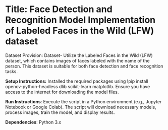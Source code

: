# Title: Face Detection and Recognition Model Implementation of Labeled Faces in the Wild (LFW) dataset

Dataset Provision:
Dataset- Utilize the Labeled Faces in the Wild (LFW) dataset, which contains images of faces labeled with the name of the person. This dataset is suitable for both face detection and face recognition tasks.

**Setup Instructions:**
Installed the required packages using !pip install opencv-python-headless dlib scikit-learn matplotlib.
Ensure you have access to the internet for downloading the model files.

**Run Instructions**:
Execute the script in a Python environment (e.g., Jupyter Notebook or Google Colab).
The script will download necessary models, process images, train the model, and display results.

**Dependencies**:
Python 3.x
